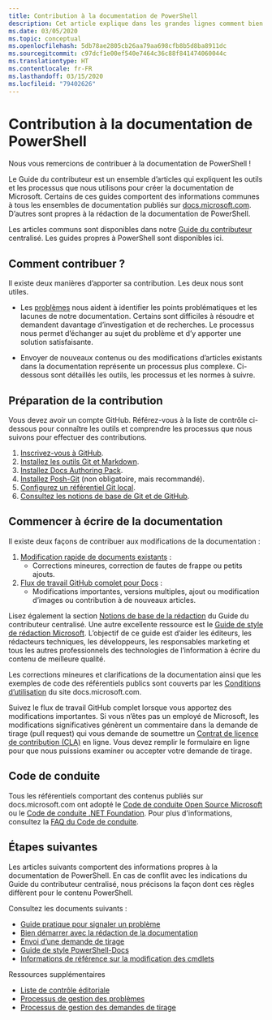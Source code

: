 ```yaml
---
title: Contribution à la documentation de PowerShell
description: Cet article explique dans les grandes lignes comment bien démarrer en tant que contributeur de la documentation de PowerShell.
ms.date: 03/05/2020
ms.topic: conceptual
ms.openlocfilehash: 5db78ae2805cb26aa79aa698cfb8b5d8ba8911dc
ms.sourcegitcommit: c97dcf1e00ef540e7464c36c88f841474060044c
ms.translationtype: HT
ms.contentlocale: fr-FR
ms.lasthandoff: 03/15/2020
ms.locfileid: "79402626"
---
```

# <a name="contributing-to-powershell-documentation"></a>Contribution à la documentation de PowerShell

Nous vous remercions de contribuer à la documentation de PowerShell !

Le Guide du contributeur est un ensemble d’articles qui expliquent les outils et les processus que nous utilisons pour créer la documentation de Microsoft. Certains de ces guides comportent des informations communes à tous les ensembles de documentation publiés sur [docs.microsoft.com][docs]. D’autres sont propres à la rédaction de la documentation de PowerShell.

Les articles communs sont disponibles dans notre [Guide du contributeur][contribute] centralisé. Les guides propres à PowerShell sont disponibles ici.

## <a name="ways-to-contribute"></a>Comment contribuer ?

Il existe deux manières d’apporter sa contribution. Les deux nous sont utiles.

- Les [problèmes][file-an-issue] nous aident à identifier les points problématiques et les lacunes de notre documentation. Certains sont difficiles à résoudre et demandent davantage d’investigation et de recherches. Le processus nous permet d’échanger au sujet du problème et d’y apporter une solution satisfaisante.

- Envoyer de nouveaux contenus ou des modifications d’articles existants dans la documentation représente un processus plus complexe. Ci-dessous sont détaillés les outils, les processus et les normes à suivre.

## <a name="prepare-to-make-a-contribution"></a>Préparation de la contribution

Vous devez avoir un compte GitHub. Référez-vous à la liste de contrôle ci-dessous pour connaître les outils et comprendre les processus que nous suivons pour effectuer des contributions.

1. [Inscrivez-vous à GitHub](/contribute/get-started-setup-github).
1. [Installez les outils Git et Markdown](/contribute/get-started-setup-tools).
1. [Installez Docs Authoring Pack](/contribute/how-to-write-docs-auth-pack).
1. [Installez Posh-Git][posh-git] (non obligatoire, mais recommandé).
1. [Configurez un référentiel Git local](/contribute/get-started-setup-local).
1. [Consultez les notions de base de Git et de GitHub](/contribute/git-github-fundamentals).

## <a name="get-started-writing-docs"></a>Commencer à écrire de la documentation

Il existe deux façons de contribuer aux modifications de la documentation :

1. [Modification rapide de documents existants](/contribute/#quick-edits-to-existing-documents) :
   - Corrections mineures, correction de fautes de frappe ou petits ajouts.
1. [Flux de travail GitHub complet pour Docs](/contribute/how-to-write-workflows-major) :
   - Modifications importantes, versions multiples, ajout ou modification d’images ou contribution à de nouveaux articles.

Lisez également la section [Notions de base de la rédaction](/contribute/style-quick-start) du Guide du contributeur centralisé. Une autre excellente ressource est le [Guide de style de rédaction Microsoft][style-guide]. L’objectif de ce guide est d’aider les éditeurs, les rédacteurs techniques, les développeurs, les responsables marketing et tous les autres professionnels des technologies de l’information à écrire du contenu de meilleure qualité.

Les corrections mineures et clarifications de la documentation ainsi que les exemples de code des référentiels publics sont couverts par les [Conditions d’utilisation][terms-of-use] du site docs.microsoft.com.

Suivez le flux de travail GitHub complet lorsque vous apportez des modifications importantes. Si vous n’êtes pas un employé de Microsoft, les modifications significatives génèrent un commentaire dans la demande de tirage (pull request) qui vous demande de soumettre un [Contrat de licence de contribution (CLA)][cla] en ligne. Vous devez remplir le formulaire en ligne pour que nous puissions examiner ou accepter votre demande de tirage.

## <a name="code-of-conduct"></a>Code de conduite

Tous les référentiels comportant des contenus publiés sur docs.microsoft.com ont adopté le [Code de conduite Open Source Microsoft](https://opensource.microsoft.com/codeofconduct/) ou le [Code de conduite .NET Foundation](https://dotnetfoundation.org/code-of-conduct). Pour plus d'informations, consultez la [FAQ du Code de conduite](https://opensource.microsoft.com/codeofconduct/faq/).

## <a name="next-steps"></a>Étapes suivantes

Les articles suivants comportent des informations propres à la documentation de PowerShell. En cas de conflit avec les indications du Guide du contributeur centralisé, nous précisons la façon dont ces règles diffèrent pour le contenu PowerShell.

Consultez les documents suivants :

- [Guide pratique pour signaler un problème](file-an-issue.md)
- [Bien démarrer avec la rédaction de la documentation](get-started-writing.md)
- [Envoi d’une demande de tirage](pull-requests.md)
- [Guide de style PowerShell-Docs](powershell-style-guide.md)
- [Informations de référence sur la modification des cmdlets](editing-cmdlet-ref.md)

Ressources supplémentaires

- [Liste de contrôle éditoriale](editorial-checklist.md)
- [Processus de gestion des problèmes](managing-issues.md)
- [Processus de gestion des demandes de tirage](managing-pull-requests.md)

<!--link refs-->
[cla]: https://cla.microsoft.com/
[contribute]: /contribute/
[docs]: https://docs.microsoft.com/
[file-an-issue]: file-an-issue.md
[posh-git]: https://www.powershellgallery.com/packages/posh-git
[psdocs]: https://docs.microsoft.com/powershell
[style-guide]: https://docs.microsoft.com/style-guide/welcome/
[terms-of-use]: https://docs.microsoft.com/legal/termsofuse